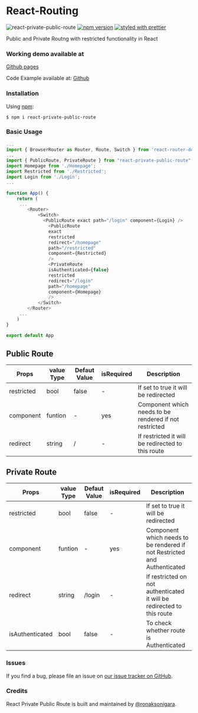 # React-Routing

![react-private-public-route](https://github.com/ronaksonigara/react-private-public-route/workflows/react-private-public-route/badge.svg)
[![npm version](https://badge.fury.io/js/react-private-public-route.svg)](https://www.npmjs.com/package/react-private-public-route)
[![styled with prettier](https://img.shields.io/badge/styled_with-prettier-ff69b4.svg)](https://github.com/prettier/prettier)

Public and Private Routng with restricted functionality in React

### Working demo available at

[Github pages](https://ronaksonigara.github.io/react-private-public-route-example/)

Code Example available at:
[Github](https://github.com/ronaksonigara/react-private-public-route-example)

### Installation

Using [npm](https://www.npmjs.com/):

    $ npm i react-private-public-route

### Basic Usage

```js
...
import { BrowserRouter as Router, Route, Switch } from 'react-router-dom'
...
import { PublicRoute, PrivateRoute } from "react-private-public-route";
import Homepage from './Homepage';
import Restricted from './Restricted';
import Login from './Login';
...

function App() {
    return (
     ...
        <Router>
            <Switch>
              <PublicRoute exact path="/login" component={Login} />
                <PublicRoute
                exact
                restricted
                redirect="/homepage"
                path="/restricted"
                component={Restricted}
                />
                <PrivateRoute
                isAuthenticated={false}
                restricted
                redirect="/login"
                path="/homepage"
                component={Homepage}
                />
            </Switch>
        </Router>
     ...
    )
}

export default App
```

## Public Route

| Props      | value Type | Defaut Value | isRequired | Description                                            |
| ---------- | ---------- | ------------ | ---------- | ------------------------------------------------------ |
| restricted | bool       | false        | -          | If set to true it will be redirected                   |
| component  | funtion    | -            | yes        | Component which needs to be rendered if not restricted |
| redirect   | string     | /            | -          | If restricted it will be redirected to this route      |

## Private Route

| Props           | value Type | Defaut Value | isRequired | Description                                                              |
| --------------- | ---------- | ------------ | ---------- | ------------------------------------------------------------------------ |
| restricted      | bool       | false        | -          | If set to true it will be redirected                                     |
| component       | funtion    | -            | yes        | Component which needs to be rendered if not Restricted and Authenticated |
| redirect        | string     | /login       | -          | If restricted on not authenticated it will be redirected to this route   |
| isAuthenticated | bool       | false        | -          | To check whether route is Authenticated                                  |

### Issues

If you find a bug, please file an issue on [our issue tracker on GitHub](https://github.com/ronaksonigara/react-private-public-route/issues).

### Credits

React Private Public Route is built and maintained by [@ronaksonigara](https://github.com/ronaksonigara).
